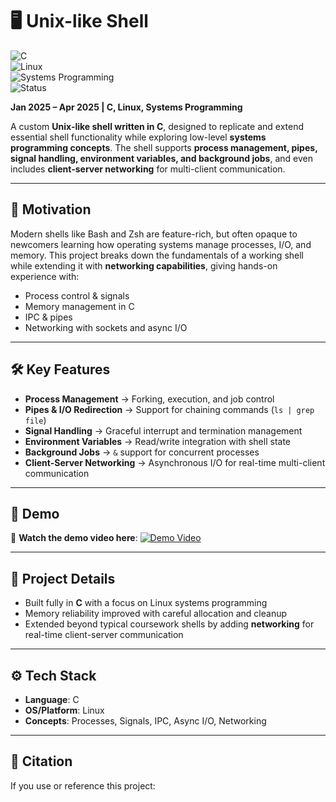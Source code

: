 # 🖥️ Unix-like Shell  

![C](https://img.shields.io/badge/Language-C-blue.svg)  
![Linux](https://img.shields.io/badge/Platform-Linux-black.svg)  
![Systems Programming](https://img.shields.io/badge/Category-Systems%20Programming-green.svg)  
![Status](https://img.shields.io/badge/Status-Completed-success.svg)  

**Jan 2025 – Apr 2025 | C, Linux, Systems Programming**  

A custom **Unix-like shell written in C**, designed to replicate and extend essential shell functionality while exploring low-level **systems programming concepts**. The shell supports **process management, pipes, signal handling, environment variables, and background jobs**, and even includes **client-server networking** for multi-client communication.  

---

## 🌟 Motivation  

Modern shells like Bash and Zsh are feature-rich, but often opaque to newcomers learning how operating systems manage processes, I/O, and memory. This project breaks down the fundamentals of a working shell while extending it with **networking capabilities**, giving hands-on experience with:  

- Process control & signals  
- Memory management in C  
- IPC & pipes  
- Networking with sockets and async I/O  

---

## 🛠️ Key Features  

- **Process Management** → Forking, execution, and job control  
- **Pipes & I/O Redirection** → Support for chaining commands (`ls | grep file`)  
- **Signal Handling** → Graceful interrupt and termination management  
- **Environment Variables** → Read/write integration with shell state  
- **Background Jobs** → `&` support for concurrent processes  
- **Client-Server Networking** → Asynchronous I/O for real-time multi-client communication  

---

## 🚀 Demo  

🎥 **Watch the demo video here**: [![Demo Video](https://img.youtube.com/vi/4UC3ax-Ah3Q/maxresdefault.jpg)](https://youtu.be/4UC3ax-Ah3Q)

---

## 📄 Project Details  

- Built fully in **C** with a focus on Linux systems programming  
- Memory reliability improved with careful allocation and cleanup  
- Extended beyond typical coursework shells by adding **networking** for real-time client-server communication  

---

## ⚙️ Tech Stack  

- **Language**: C  
- **OS/Platform**: Linux  
- **Concepts**: Processes, Signals, IPC, Async I/O, Networking  

---

## 📌 Citation  

If you use or reference this project:  

